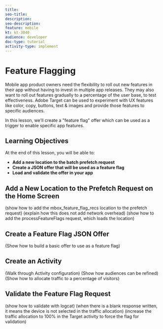 ```yaml
---
title: 
seo-title: 
description: 
seo-description:
feature: mobile
kt: kt-3040
audience: developer
doc-type: tutorial
activity-type: implement
---
```


# Feature Flagging

Mobile app product owners need the flexibility to roll out new features in their app without having to invest in multiple app releases. They may also want to roll out features gradually to a percentage of the user base, to test effectiveness. Adobe Target can be used to experiment with UX features like color, copy, buttons, text & images and provide those features to specific audiences.

In this lesson, we'll create a "feature flag" offer which can be used as a trigger to enable specific app features.

## Learning Objectives

At the end of this lesson, you will be able to:

* **Add a new location to the batch prefetch request**
* **Create a JSON offer that will be used as a feature flag**
* **Load and validate the offer in your app**

## Add a New Location to the Prefetch Request on the Home Screen

(show how to add the mbox_feature_flag_recs location to the prefetch request)
(explain how this does not add network overhead)
(show how to add the processFeatureFlags request, which loads the location)

## Create a Feature Flag JSON Offer

(Show how to build a basic offer to use as a feature flag)

## Create an Activity

(Walk through Activity configuration)
(Show how audiences can be refined)
(Show how to allocate traffic to a percentage of visitors)

## Validate the Feature Flag Request

(show how to validate with logcat)
(when there is a blank response written, it means the device is not selected in the traffic allocation)
(increase the traffic allocation to 100% in the Target activity to force the flag for validation)

